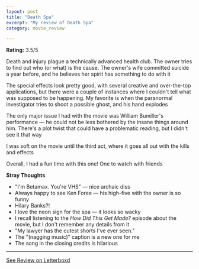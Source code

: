 ```yaml
---
layout: post
title: "Death Spa"
excerpt: "My review of Death Spa"
category: movie_review

---
```


**Rating:** 3.5/5

Death and injury plague a technically advanced health club. The owner tries to find out who (or what) is the cause. The owner's wife committed suicide a year before, and he believes her spirit has something to do with it

The special effects look pretty good, with several creative and over-the-top applications, but there were a couple of instances where I couldn't tell what was supposed to be happening. My favorite is when the paranormal investigator tries to shoot a possible ghost, and his hand explodes

The only major issue I had with the movie was William Bumiller's performance — he could not be less bothered by the insane things around him. There's a plot twist that could have a problematic reading, but I didn't see it that way

I was soft on the movie until the third act, where it goes all out with the kills and effects

Overall, I had a fun time with this one! One to watch with friends

<b>Stray Thoughts</b>
* "I'm Betamax. You're VHS" — nice archaic diss
* Always happy to see Ken Foree — his high-five with the owner is so funny
* Hilary Banks?!
* I love the neon sign for the spa — it looks so wacky
* I recall listening to the <i>How Did This Get Made?</i> episode about the movie, but I don't remember any details from it
* "My lawyer has the cutest shorts I've ever seen."
* The "(nagging music)" caption is a new one for me
* The song in the closing credits is hilarious

<hr>

[See Review on Letterboxd](https://boxd.it/4JjATL)
